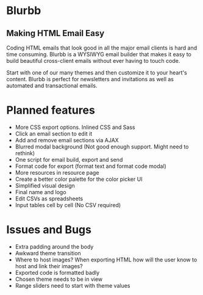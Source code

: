 Blurbb
======

Making HTML Email Easy
----------------------

Coding HTML emails that look good in all the major email clients is hard and time consuming. Blurbb is a WYSIWYG email builder that makes it easy to build beautiful cross-client emails without ever having to touch code.

Start with one of our many themes and then customize it to your heart's content. Blurbb is perfect for newsletters and invitations as well as automated and transactional emails.



Planned features
================

- More CSS export options. Inlined CSS and Sass
- Click an email section to edit it
- Add and remove email sections via AJAX
- Blurred modal background (Not good enough support. Might need to rethink)
- One script for email build, export and send
- Format code for export (format text and format code modal)
- More resources in resource page
- Create a better color palette for the color picker UI
- Simplified visual design
- Final name and logo
- Edit CSVs as spreadsheets
- Input tables cell by cell (No CSV required)


Issues and Bugs
===============

- Extra padding around the body
- Awkward theme transition
- Where to host images? When exporting HTML how will the user know to host and link their images?
- Exported code is formatted badly
- Chosen theme needs to be in view
- Range sliders need to start with theme values